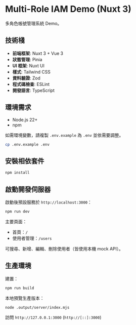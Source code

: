 # Multi-Role IAM Demo (Nuxt 3)

多角色帳號管理系統 Demo。

## 技術棧

- **前端框架**: Nuxt 3 + Vue 3
- **狀態管理**: Pinia
- **UI 框架**: Nuxt UI
- **樣式**: Tailwind CSS
- **資料驗證**: Zod
- **程式碼檢查**: ESLint
- **開發語言**: TypeScript

## 環境需求

- Node.js 22+
- npm

如需環境變數，請複製 `.env.example` 為 `.env` 並依需要調整。

```bash
cp .env.example .env
```

## 安裝相依套件

```bash
npm install
```

## 啟動開發伺服器

啟動後預設服務於 `http://localhost:3000`：

```bash
npm run dev
```

主要頁面：

- 首頁：`/`
- 使用者管理：`/users`

可搜尋、新增、編輯、刪除使用者（皆使用本機 mock API）。

## 生產環境

建置：

```bash
npm run build
```

本地預覽生產版本：

```bash
node .output/server/index.mjs
```

訪問 `http://127.0.0.1:3000` (`http://[::]:3000`)
